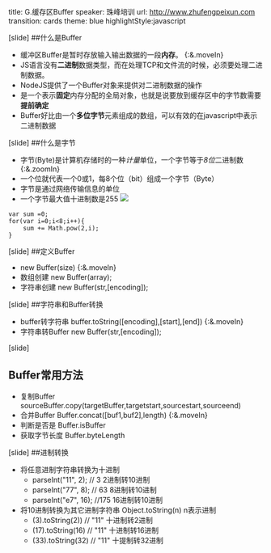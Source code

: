 title: G.缓存区Buffer
speaker:  珠峰培训
url: http://www.zhufengpeixun.com
transition: cards
theme: blue
highlightStyle:javascript

[slide]
##什么是Buffer
- 缓冲区Buffer是暂时存放输入输出数据的一段**内存**。 {:&.moveIn}
- JS语言没有**二进制**数据类型，而在处理TCP和文件流的时候，必须要处理二进制数据。
- NodeJS提供了一个Buffer对象来提供对二进制数据的操作
- 是一个表示**固定**内存分配的全局对象，也就是说要放到缓存区中的字节数需要**提前确定**
- Buffer好比由一个**多位字节**元素组成的数组，可以有效的在javascript中表示二进制数据

[slide]
##什么是字节
* 字节(Byte)是计算机存储时的一种*计量*单位，一个字节等于*8位*二进制数 {:&.zoomIn}
* 一个位就代表一个0或1，每8个位（bit）组成一个字节（Byte）
* 字节是通过网络传输信息的单位
* 一个字节最大值十进制数是255
   <img src="http://7xjf2l.com2.z0.glb.qiniucdn.com/bytes.jpg" class="img-responsive">
```
var sum =0;
for(var i=0;i<8;i++){
    sum += Math.pow(2,i);
}
```

[slide]
##定义Buffer
* new Buffer(size) {:&.moveIn}
* 数组创建 new Buffer(array);
* 字符串创建 new Buffer(str,[encoding]);

[slide]
##字符串和Buffer转换
* buffer转字符串 buffer.toString([encoding],[start],[end]) {:&.moveIn}
* 字符串转Buffer  new Buffer(str,[encoding]);

[slide]
## Buffer常用方法
* 复制Buffer sourceBuffer.copy(targetBuffer,targetstart,sourcestart,sourceend)
* 合并Buffer Buffer.concat([buf1,buf2],length)  {:&.moveIn}
* 判断是否是 Buffer.isBuffer
* 获取字节长度 Buffer.byteLength

[slide]
##进制转换
* 将任意进制字符串转换为十进制
  * parseInt("11", 2);   // 3   2进制转10进制
  * parseInt("77", 8);   // 63  8进制转10进制
  * parseInt("e7", 16);  //175  16进制转10进制
* 将10进制转换为其它进制字符串 Object.toString(n) n表示进制
  * (3).toString(2))   // "11" 十进制转2进制
  * (17).toString(16)  // "11" 十进制转16进制
  * (33).toString(32)  // "11" 十提制转32进制
